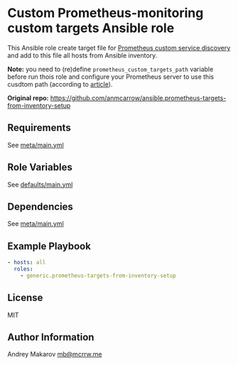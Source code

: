Custom Prometheus-monitoring custom targets Ansible role
==============================

This Ansible role create target file for 
[Prometheus custom service discovery](https://prometheus.io/blog/2015/06/01/advanced-service-discovery/#custom-service-discovery)
and add to this file all hosts from Ansible inventory.

**Note:** you need to (re)define `prometheus_custom_targets_path` variable
before run thois role and configure your Prometheus server to use this cusdtom
path (according to [article](https://prometheus.io/blog/2015/06/01/advanced-service-discovery/#custom-service-discovery)).

**Original repo:** https://github.com/anmcarrow/ansible.prometheus-targets-from-inventory-setup 

Requirements
------------

See [meta/main.yml](meta/main.yml)

Role Variables
--------------

See [defaults/main.yml](defaults/main.yml)

Dependencies
------------

See [meta/main.yml](meta/main.yml)

Example Playbook
----------------

```yml
- hosts: all
  roles:
    - generic.prometheus-targets-from-inventory-setup
```

License
-------

MIT

Author Information
------------------

Andrey Makarov <mb@mcrrw.me>
